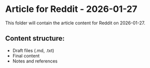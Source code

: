 # Article for Reddit - 2026-01-27

This folder will contain the article content for Reddit on 2026-01-27.

## Content structure:
- Draft files (.md, .txt)
- Final content
- Notes and references
